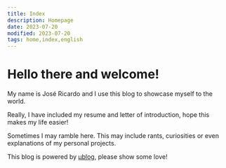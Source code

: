 ```yaml
---
title: Index
description: Homepage
date: 2023-07-20
modified: 2023-07-20
tags: home,index,english
---
```

# <i class="fa-solid fa-user-astronaut"></i>  Hello there and welcome!

My name is José Ricardo and I use this blog to showcase myself to the world.

Really, I have included my resume and letter of introduction, hope this makes my life easier!


Sometimes I may ramble here. This may include rants, curiosities or even explanations of my personal projects.

This blog is powered by [μblog](https://github.com/766F6964/mublog), please show some love!
